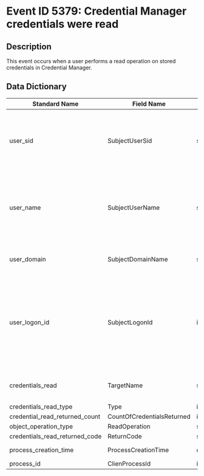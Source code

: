 # Event ID 5379: Credential Manager credentials were read

## Description
This event occurs when a user performs a read operation on stored credentials in Credential Manager.

## Data Dictionary
|Standard Name|Field Name|Type|Description|Sample Value|
|---|---|---|---|---|
|user_sid|SubjectUserSid|string|SID of account that performed a read operation on stored credentials in CM|S-1-5-18|
|user_name|SubjectUserName|string|the name of the account that performed a read operation on stored credentials in CM|ACCT001$|
|user_domain|SubjectDomainName|string|subject's domain or computer name|SHIRE|
|user_logon_id|SubjectLogonId|integer|hexadecimal value that can help you correlate this event with recent events that might contain the same Logon ID|0x3e7|
|credentials_read|TargetName|string|stored credentials that were read|WindowsLive:(token):name=xxxxxasas;serviceuri=*|
|credentials_read_type|Type|integer||0|
|credential_read_returned_count|CountOfCredentialsReturned|integer||0|
|object_operation_type|ReadOperation|string||%%8100|
|credentials_read_returned_code|ReturnCode|string||0|
|process_creation_time|ProcessCreationTime|date||2019-02-25T22:33:21.621488200Z|
|process_id|ClienProcessId|integer||4432|
